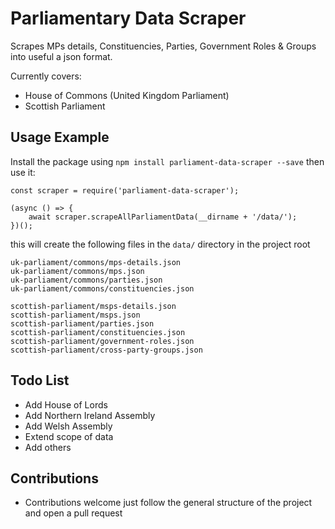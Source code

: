 # Parliamentary Data Scraper

Scrapes MPs details, Constituencies, Parties, Government Roles & Groups into useful a json format.

Currently covers:
- House of Commons (United Kingdom Parliament)
- Scottish Parliament

## Usage Example

Install the package using `npm install parliament-data-scraper --save`  then use it:

```
const scraper = require('parliament-data-scraper');

(async () => {
    await scraper.scrapeAllParliamentData(__dirname + '/data/');
})();
```

this will create the following files in the `data/` directory in the project root

```
uk-parliament/commons/mps-details.json
uk-parliament/commons/mps.json
uk-parliament/commons/parties.json
uk-parliament/commons/constituencies.json

scottish-parliament/msps-details.json
scottish-parliament/msps.json
scottish-parliament/parties.json
scottish-parliament/constituencies.json
scottish-parliament/government-roles.json
scottish-parliament/cross-party-groups.json
```

## Todo List

- Add House of Lords
- Add Northern Ireland Assembly
- Add Welsh Assembly
- Extend scope of data
- Add others

## Contributions

- Contributions welcome just follow the general structure of the project and open a pull request
